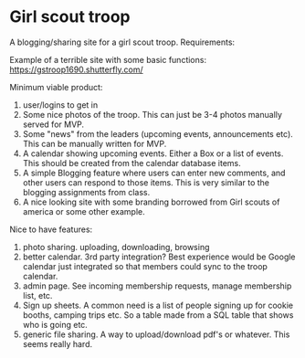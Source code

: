 # Girl scout troop
A blogging/sharing site for a girl scout troop.  Requirements:

Example of a terrible site with some basic functions:
https://gstroop1690.shutterfly.com/


Minimum viable product:
1) user/logins to get in
2) Some nice photos of the troop.  This can just be 3-4 photos manually served for MVP.
3) Some "news" from the leaders (upcoming events, announcements etc).  This can be manually written for MVP.
4) A calendar showing upcoming events.  Either a Box or a list of events.  This should be created from the calendar database items.
5) A simple Blogging feature where users can enter new comments, and other users can respond to those items.  This is very similar to the blogging assignments from class.
6) A nice looking site with some branding borrowed from Girl scouts of america or some other example.

Nice to have features:
1) photo sharing.  uploading, downloading, browsing
2) better calendar.  3rd party integration?  Best experience would be Google calendar just integrated so that members could sync to the troop calendar.
3) admin page.  See incoming membership requests, manage membership list, etc.
4) Sign up sheets.  A common need is a list of people signing up for cookie booths, camping trips etc.  So a table made from a SQL table that shows who is going etc.  
5) generic file sharing.  A way to upload/download pdf's or whatever.  This seems really hard.

